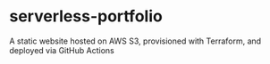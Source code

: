# serverless-portfolio
A static website hosted on AWS S3, provisioned with Terraform, and deployed via GitHub Actions
